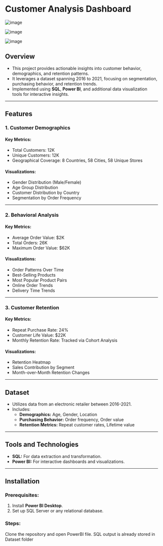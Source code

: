 # Customer Analysis Dashboard


![image](https://github.com/user-attachments/assets/3fe37bdc-97ea-44d8-861f-a044bebced56)

![image](https://github.com/user-attachments/assets/3334256a-5151-4565-805f-0dbd6b7f75f6)

![image](https://github.com/user-attachments/assets/7ace648a-4d56-462c-a93b-d38eaa2ea605)



## Overview
- This project provides actionable insights into customer behavior, demographics, and retention patterns.
- It leverages a dataset spanning 2016 to 2021, focusing on segmentation, purchasing behavior, and retention trends.
- Implemented using **SQL**, **Power BI**, and additional data visualization tools for interactive insights.

---

## Features

### 1. Customer Demographics
#### Key Metrics:
- Total Customers: 12K
- Unique Customers: 12K
- Geographical Coverage: 8 Countries, 58 Cities, 58 Unique Stores

#### Visualizations:
- Gender Distribution (Male/Female)
- Age Group Distribution
- Customer Distribution by Country
- Segmentation by Order Frequency

---

### 2. Behavioral Analysis
#### Key Metrics:
- Average Order Value: $2K
- Total Orders: 26K
- Maximum Order Value: $62K

#### Visualizations:
- Order Patterns Over Time
- Best-Selling Products
- Most Popular Product Pairs
- Online Order Trends
- Delivery Time Trends

---

### 3. Customer Retention
#### Key Metrics:
- Repeat Purchase Rate: 24%
- Customer Life Value: $22K
- Monthly Retention Rate: Tracked via Cohort Analysis

#### Visualizations:
- Retention Heatmap
- Sales Contribution by Segment
- Month-over-Month Retention Changes

---

## Dataset
- Utilizes data from an electronic retailer between 2016-2021.
- Includes:
  - **Demographics:** Age, Gender, Location
  - **Purchasing Behavior:** Order frequency, Order value
  - **Retention Metrics:** Repeat customer rates, Lifetime value

---

## Tools and Technologies
- **SQL:** For data extraction and transformation.
- **Power BI:** For interactive dashboards and visualizations.


---

## Installation

### Prerequisites:
1. Install **Power BI Desktop**.
3. Set up SQL Server or any relational database.

### Steps:
Clone the repository and open PowerBI file. SQL output is already stored in Dataset folder

